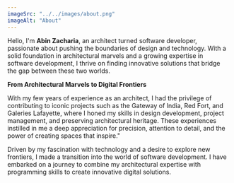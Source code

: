 ```yaml
---
imageSrc: "../../images/about.png"
imageAlt: "About"
---
```


Hello, I'm <strong>Abin Zacharia</strong>, an architect turned software developer, passionate about pushing the boundaries of design and technology. With a solid foundation in architectural marvels and a growing expertise in software development, I thrive on finding innovative solutions that bridge the gap between these two worlds.

<strong> From Architectural Marvels to Digital Frontiers </strong>

With my few years of experience as an architect, I had the privilege of contributing to iconic projects such as the Gateway of India, Red Fort, and Galeries Lafayette, where I honed my skills in design development, project management, and preserving architectural heritage. These experiences instilled in me a deep appreciation for precision, attention to detail, and the power of creating spaces that inspire."

Driven by my fascination with technology and a desire to explore new frontiers, I made a transition into the world of software development. I have embarked on a journey to combine my architectural expertise with programming skills to create innovative digital solutions.



